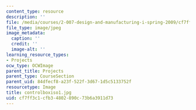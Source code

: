 ```yaml
---
content_type: resource
description: ''
file: /media/courses/2-007-design-and-manufacturing-i-spring-2009/cf7ff3c1cfb34802890c73b6a3911d73_controlboxiso1.jpg
file_type: image/jpeg
image_metadata:
  caption: ''
  credit: ''
  image-alt: ''
learning_resource_types:
- Projects
ocw_type: OCWImage
parent_title: Projects
parent_type: CourseSection
parent_uid: 84dfecf8-a23f-522f-3d67-1d5c5133752f
resourcetype: Image
title: controlboxiso1.jpg
uid: cf7ff3c1-cfb3-4802-890c-73b6a3911d73
---
```

